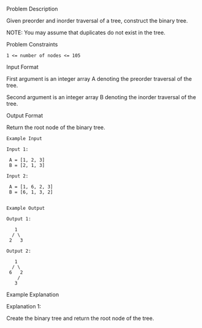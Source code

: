 Problem Description

Given preorder and inorder traversal of a tree, construct the binary tree.

NOTE: You may assume that duplicates do not exist in the tree.



Problem Constraints

    1 <= number of nodes <= 105



Input Format

First argument is an integer array A denoting the preorder traversal of the tree.

Second argument is an integer array B denoting the inorder traversal of the tree.



Output Format

Return the root node of the binary tree.



    Example Input
    
    Input 1:
    
     A = [1, 2, 3]
     B = [2, 1, 3]
    
    Input 2:
    
     A = [1, 6, 2, 3]
     B = [6, 1, 3, 2]
    
    
    Example Output
    
    Output 1:
    
       1
      / \
     2   3
    
    Output 2:
    
       1  
      / \
     6   2
        /
       3


Example Explanation

Explanation 1:

 Create the binary tree and return the root node of the tree.

